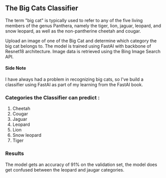 ## The Big Cats Classifier

The term "big cat" is typically used to refer to any of the five living members of the genus Panthera, namely the tiger, lion, jaguar, leopard, and snow leopard, as well as the non-pantherine cheetah and cougar.

Upload an image of one of the Big Cat and determine which category the big cat belongs to. The model is trained using FastAI with backbone of Resnet18 architecture.
Image data is retrieved using the Bing Image Search API.

#### Side Note
I have always had a problem in recognizing big cats, so I've build a classifier using FastAI as part of my learning from the FastAI book.

### Categories the Classifier can predict :
1. Cheetah
1. Cougar
1. Jaguar
1. Leopard
1. Lion
1. Snow leopard
1. Tiger

### Results

The model gets an accuracy of 91% on the validation set, the model does get confused between the leopard and jaugar categories.


